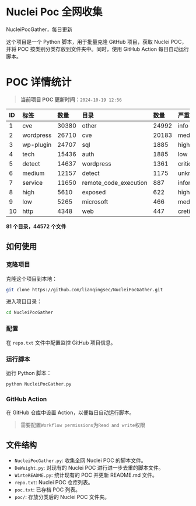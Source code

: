 # Nuclei Poc 全网收集
NucleiPocGather，每日更新

这个项目是一个 Python 脚本，用于批量克隆 GitHub 项目，获取 Nuclei POC，并将 POC 按类别分类存放到文件夹中。同时，使用 GitHub Action 每日自动运行脚本。
# POC 详情统计

> **当前项目 POC 更新时间：**`2024-10-19 12:56`

| ID | 标签      | 数量 | 目录       | 数量 | 严重性   | 数量 |
|:---| :-------- | :--- | :--------- | :--- | :------- | :--- |
| 1 | cve | 30380 | other | 24992 | info | 20181 |
| 2 | wordpress | 26710 | cve | 20183 | medium | 16051 |
| 3 | wp-plugin | 24707 | sql | 1885 | high | 10919 |
| 4 | tech | 15436 | auth | 1885 | low | 6290 |
| 5 | detect | 14637 | wordpress | 1361 | critical | 5057 |
| 6 | medium | 12157 | detect | 1175 | unknown | 64 |
| 7 | service | 11650 | remote_code_execution | 887 | informative | 16 |
| 8 | high | 5610 | exposed | 622 | hight | 15 |
| 9 | low | 5265 | microsoft | 466 | meduim | 6 |
| 10 | http | 4348 | web | 447 | cretical | 2 |

**81 个目录，44572 个文件**
## 如何使用

### 克隆项目

克隆这个项目到本地：

```bash
git clone https://github.com/lianqingsec/NucleiPocGather.git
```

进入项目目录：

```bash
cd NucleiPocGather
```

### 配置

在 `repo.txt` 文件中配置监控 GitHub 项目信息。

### 运行脚本

运行 Python 脚本：

```bash
python NucleiPocGather.py
```

### GitHub Action

在 GitHub 仓库中设置 Action，以便每日自动运行脚本。

> 需要配置`Workflow permissions`为`Read and write`权限

## 文件结构

- `NucleiPocGather.py`: 收集全网 Nuclei POC 的脚本文件。
- `DeWeight.py`: 对现有的 Nuclei POC 进行进一步去重的脚本文件。
- `WirteREADME.py`: 统计现有的 POC 并更新 README.md 文件。
- `repo.txt`: Nuclei POC 仓库列表。
- `poc.txt`: 已存档 POC 列表。
- `poc/`: 存放分类后的 Nuclei POC 文件夹。

